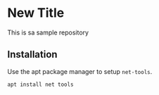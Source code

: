 # New Title
This is sa sample repository

## Installation
Use the apt package manager to setup `net-tools`.
```bash
apt install net tools
```
